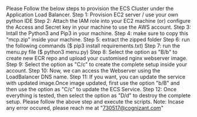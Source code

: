 Please Follow the below steps to provision the ECS Cluster under the Application Load Balancer.
Step 1: Provision EC2 server / use your own python IDE
Step 2: Attach the IAM role into your EC2 machine (or) configure the Access and Secret key in your machine to use the AWS account.
Step 3: Intall the Python3 and Pip3 in your machine.
Step 4: make sure to copy this "mcp.zip" inside your machine.
Step 5: extract the zipped folder
Step 6: run the following commands ($ pip3 install requirements.txt)
Step 7: run the menu.py file ($ python3 menu.py)
Step 8: Select the option as "B/b" to create new ECR repo and upload your customised nginx webserver image.
Step 9: Select the option as "C/c" to create the complete setup inside your account.
Step 10: Now, we can access the Webserver using the LoadBalancer DNS name.
Step 11: If you want, you can update the service with updated image.Once image updated, first use the option "b/B" and then use the option as "C/c" to update the ECS Service.
Step 12: Once everything is tested, then select the option as "D/d" to destroy the complete setup.
Please follow the above step and execute the scripts.
Note: Incase any error occured, please reach me at "730517@cognizant.com"
